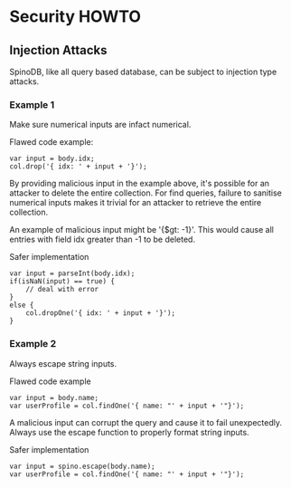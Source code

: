 # Security HOWTO

## Injection Attacks

SpinoDB, like all query based database, can be subject to injection type attacks. 


### Example 1

Make sure numerical inputs are infact numerical. 

Flawed code example:
```
var input = body.idx; 
col.drop('{ idx: ' + input + '}');
```
By providing malicious input in the example above, it's possible for an attacker to delete the entire collection. For find queries, failure to sanitise numerical inputs makes it trivial for an attacker to retrieve the entire collection. 

An example of malicious input might be '{$gt: -1}'. This would cause all entries with field idx greater than -1 to be deleted. 

Safer implementation
```
var input = parseInt(body.idx);
if(isNaN(input) == true) {
    // deal with error
}
else {
    col.dropOne('{ idx: ' + input + '}');
}

```

### Example 2

Always escape string inputs. 

Flawed code example
```
var input = body.name;
var userProfile = col.findOne('{ name: "' + input + '"}');
```

A malicious input can corrupt the query and cause it to fail unexpectedly. Always use the escape function to properly format string inputs. 

Safer implementation
```
var input = spino.escape(body.name);
var userProfile = col.findOne('{ name: "' + input + '"}');
```


